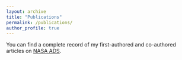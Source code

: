 ```yaml
---
layout: archive
title: "Publications"
permalink: /publications/
author_profile: true
---
```



You can find a complete record of my first-authored and co-authored articles on [NASA ADS](https://ui.adsabs.harvard.edu/search/filter_author_facet_hier_fq_author=AND&filter_author_facet_hier_fq_author=author_facet_hier%3A%221%2FChen%2C%20X%2FChen%2C%20Xueqing%22&filter_database_fq_database=AND&filter_database_fq_database=database%3A%22astronomy%22&fq=%7B!type%3Daqp%20v%3D%24fq_author%7D&fq=%7B!type%3Daqp%20v%3D%24fq_database%7D&fq_author=(author_facet_hier%3A%221%2FChen%2C%20X%2FChen%2C%20Xueqing%22)&fq_database=(database%3A%22astronomy%22)&p_=0&q=%20author%3A%22chen%2C%20xueqing%22&sort=date%20desc%2C%20bibcode%20desc").


